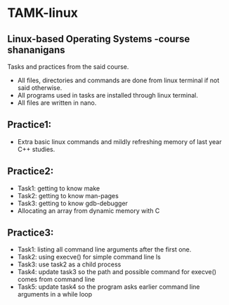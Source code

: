 # TAMK-linux
Linux-based Operating Systems -course shananigans
-------------------------------------------------

Tasks and practices from the said course.
- All files, directories and commands are done from linux terminal if not said otherwise.
- All programs used in tasks are installed through linux terminal.
- All files are written in nano.

Practice1:
----------
- Extra basic linux commands and mildly refreshing memory of last year C++ studies.

Practice2:
----------
- Task1: getting to know make
- Task2: getting to know man-pages
- Task3: getting to know gdb-debugger
- Allocating an array from dynamic memory with C

Practice3:
----------
- Task1: listing all command line arguments after the first one.
- Task2: using execve() for simple command line ls
- Task3: use task2 as a child process
- Task4: update task3 so the path and possible command for execve() comes from command line 
- Task5: update task4 so the program asks earlier command line arguments in a while loop
